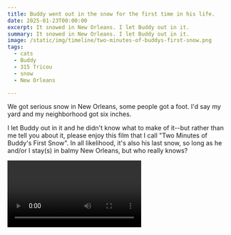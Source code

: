 ```yaml
---
title: Buddy went out in the snow for the first time in his life.
date: 2025-01-23T00:00:00
excerpt: It snowed in New Orleans. I let Buddy out in it.
summary: It snowed in New Orleans. I let Buddy out in it.
image: /static/img/timeline/two-minutes-of-buddys-first-snow.png
tags:
  - cats
  - Buddy
  - 315 Tricou
  - snow
  - New Orleans

---
```


We got serious snow in New Orleans, some people got a foot. I'd say my yard and my neighborhood got six inches.

I let Buddy out in it and he didn't know what to make of it--but rather than me tell you about it, please enjoy this film that I call "Two Minutes of Buddy's First Snow". In all likelihood, it's also his last snow, so long as he and/or I stay(s) in balmy New Orleans, but who really knows?

 <video controls loop><source type="video/mp4" src="/static/video/two-minutes-of-buddys-first-snow-lo-res.mp4"></source></video>